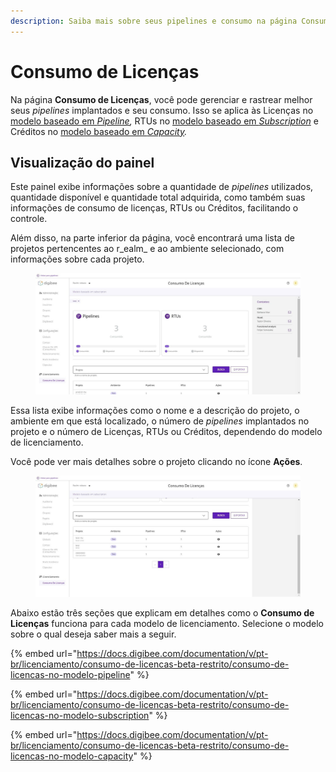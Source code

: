 ```yaml
---
description: Saiba mais sobre seus pipelines e consumo na página Consumo de Licenças.
---
```


# Consumo de Licenças

Na página **Consumo de Licenças**, você pode gerenciar e rastrear melhor seus _pipelines_ implantados e seu consumo. Isso se aplica às Licenças no [modelo baseado em _Pipeline_](https://docs.digibee.com/documentation/v/pt-br/licenciamento/modelos-de-licenciamento/modelo-baseado-em-pipeline)_,_ RTUs no [modelo baseado em _Subscription_](https://docs.digibee.com/documentation/v/pt-br/licenciamento/modelos-de-licenciamento/modelo-baseado-em-subscription) e Créditos no [modelo baseado em _Capacity_](https://docs.digibee.com/documentation/v/pt-br/licenciamento/modelos-de-licenciamento/modelo-baseado-em-capacity)_._

## Visualização do painel

Este painel exibe informações sobre a quantidade de _pipelines_ utilizados, quantidade disponível e quantidade total adquirida, como também suas informações de consumo de licenças, RTUs ou Créditos, facilitando o controle.&#x20;

Além disso, na parte inferior da página, você encontrará uma lista de projetos pertencentes ao r_ealm_ e ao ambiente selecionado, com informações sobre cada projeto.

<figure><img src="../../.gitbook/assets/dashboard - geral - port.jpg" alt=""><figcaption></figcaption></figure>

Essa lista exibe informações como o nome e a descrição do projeto, o ambiente em que está localizado, o número de _pipelines_ implantados no projeto e o número de Licenças, RTUs ou Créditos, dependendo do modelo de licenciamento.&#x20;

Você pode ver mais detalhes sobre o projeto clicando no ícone **Ações**.

<figure><img src="../../.gitbook/assets/lista - geral - port.jpg" alt=""><figcaption></figcaption></figure>

Abaixo estão três seções que explicam em detalhes como o **Consumo de Licenças** funciona para cada modelo de licenciamento. Selecione o modelo sobre o qual deseja saber mais a seguir.

{% embed url="https://docs.digibee.com/documentation/v/pt-br/licenciamento/consumo-de-licencas-beta-restrito/consumo-de-licencas-no-modelo-pipeline" %}

{% embed url="https://docs.digibee.com/documentation/v/pt-br/licenciamento/consumo-de-licencas-beta-restrito/consumo-de-licencas-no-modelo-subscription" %}

{% embed url="https://docs.digibee.com/documentation/v/pt-br/licenciamento/consumo-de-licencas-beta-restrito/consumo-de-licencas-no-modelo-capacity" %}
